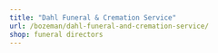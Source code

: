 ```yaml
---
title: "Dahl Funeral & Cremation Service"
url: /bozeman/dahl-funeral-and-cremation-service/
shop: funeral directors
---
```

